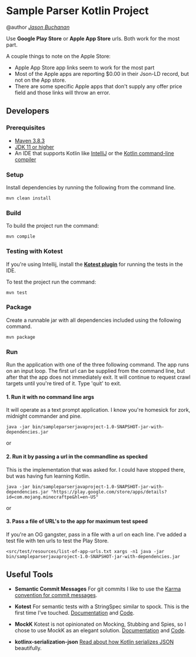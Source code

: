# Sample Parser Kotlin Project
@author [*Jason Buchanan*](https://github.com/jsnbuchanan)

Use **Google Play Store** or **Apple App Store** urls. Both work for the most part.

A couple things to note on the Apple Store:
- Apple App Store app links seem to work for the most part
- Most of the Apple apps are reporting $0.00 in their Json-LD record, but not on the App store.
- There are some specific Apple apps that don't supply any offer price field and those links will throw an error.

## Developers 

### Prerequisites
- [Maven 3.8.3](https://maven.apache.org/install.html) 
- [JDK 11 or higher](https://www.oracle.com/java/technologies/java-se-glance.html)
- An IDE that supports Kotlin like [IntelliJ](https://www.jetbrains.com/idea/) or the [Kotlin command-line compiler](https://kotlinlang.org/docs/command-line.html)

### Setup
Install dependencies by running the following from the command line.
```
mvn clean install
```

### Build
To build the project run the command:
```
mvn compile
```

### Testing with Kotest
If you're using Intellij, install the [**Kotest plugin**](https://plugins.jetbrains.com/plugin/14080-kotest) for running the tests in the IDE.

To test the project run the command:
```
mvn test
```

### Package
Create a runnable jar with all dependencies included using the following command.
```
mvn package
```

### Run
Run the application with one of the three following command. The app runs on an 
input loop. The first url can be supplied from the command line, but after that 
the app does not immediately exit. It will continue to request crawl targets
until you're tired of it. Type 'quit' to exit.

#### 1. Run it with no command line args
It will operate as a text prompt application. I know you're homesick for zork, 
midnight commander and pine.
```
java -jar bin/sampleparserjavaproject-1.0-SNAPSHOT-jar-with-dependencies.jar
```
or
#### 2. Run it by passing a url in the commandline as specked
This is the implementation that was asked for. I could have stopped there, 
but was having fun learning Kotlin.
```
java -jar bin/sampleparserjavaproject-1.0-SNAPSHOT-jar-with-dependencies.jar "https://play.google.com/store/apps/details?id=com.mojang.minecraftpe&hl=en-US"
```
or
#### 3. Pass a file of URL's to the app for maximum test speed
If you're an OG gangster, pass in a file with a url on each line. I've 
added a test file with ten urls to test the Play Store.
```
<src/test/resources/list-of-app-urls.txt xargs -n1 java -jar bin/sampleparserjavaproject-1.0-SNAPSHOT-jar-with-dependencies.jar
```


## Useful Tools
- **Semantic Commit Messages** For git commits I like to use the [Karma convention for commit messages](http://karma-runner.github.io/1.0/dev/git-commit-msg.html).


- **Kotest** For semantic tests with a StringSpec similar to spock. This is the first time I've touched. [Documentation](https://kotest.io/docs/quickstart) and [Code](https://github.com/kotest/kotest).


- **MockK** Kotest is not opinionated on Mocking, Stubbing and Spies, so I chose to use MockK as an elegant solution. [Documentation](https://mockk.io/) and [Code](https://github.com/mockk/mockk).


- **kotlinx-serialization-json** [Read about how Kotlin serializes JSON](https://github.com/Kotlin/kotlinx.serialization/blob/master/docs/serialization-guide.md) beautifully.